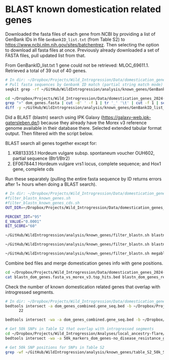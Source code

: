 # BLAST known domestication related genes

Downloaded the fasta files of each gene from NCBI by providing a list of GenBank IDs in file `GenBankID_list.txt` (from Table S2) to https://www.ncbi.nlm.nih.gov/sites/batchentrez. Then selecting the option to download all fasta files at once. Previously already downloaded a set of FASTA files, pull updated list from that.

From GenBankID_list.txt 1 gene could not be retrieved: MLOC_69611.1. Retrieved a total of 39 out of 40 genes.

```bash
# In dir: ~/Dropbox/Projects/Wild_Introgression/Data/domestication_genes
# Pull fasta sequences by Genbank ID match (partial string match mode)
seqkit grep -rf ~/GitHub/WildIntrogression/analysis/known_genes/GenBankID_list.txt domestication_genes_gene_sequence.fasta > ~/Dropbox/Projects/Wild_Introgression/Data/domestication_genes_2024-06-01/dom_genes.fasta

cd ~/Dropbox/Projects/Wild_Introgression/Data/domestication_genes_2024-06-01
grep ">" dom_genes.fasta | cut -d' ' -f 1 | tr '_' '\t' | cut -f 1 | sed 's/>lcl|//' | sort -V | uniq > temp_genbank_ids_in_fasta.txt
diff -y ~/GitHub/WildIntrogression/analysis/known_genes/GenBankID_list_sorted.txt temp_genbank_ids_in_fasta.txt | grep "<" | cut -f 1 > temp_genbank_ids_missing_fasta_seq.txt
```

Did a BLAST (blastn) search using IPK Galaxy (https://galaxy-web.ipk-gatersleben.de/) because they already have the Morex v3 reference genome available in their database there. Selected extended tabular format output. Then filtered with the script below.

BLAST search all genes together except for:

1. KR813335.1 Hordeum vulgare subsp. spontaneum voucher OUH602, partial sequence (Btr1/Btr2)
2. EF067844.1 Hordeum vulgare vrs1 locus, complete sequence; and Hox1 gene, complete cds

Run these separately (pulling the entire fasta sequence by ID returns errors after 1+ hours when doing a BLAST search).

```bash
# In dir: ~/Dropbox/Projects/Wild_Introgression/Data/domestication_genes_2024-06-01/blast_out
#filter_blastn_known_genes.sh
#filter_blastn_known_genes_cds.sh
OUT_DIR=~/Dropbox/Projects/Wild_Introgression/Data/domestication_genes_2024-06-01/blast_out/filtered

PERCENT_IDT="95"
E_VALUE="0.0001"
BIT_SCORE="60"

~/GitHub/WildIntrogression/analysis/known_genes/filter_blastn.sh blastn_dom_genes.fasta_vs_morex_v3.tabular ${OUT_DIR} ${PERCENT_IDT} ${E_VALUE} ${BIT_SCORE}

~/GitHub/WildIntrogression/analysis/known_genes/filter_blastn.sh blastn_dom_genes_remaining_3.cds.fasta_vs_morex_v3.tabular ${OUT_DIR} ${PERCENT_IDT} ${E_VALUE} ${BIT_SCORE}

~/GitHub/WildIntrogression/analysis/known_genes/filter_blastn.sh megablast_dom_genes.fasta_vs_morex_v3.tabular ${OUT_DIR} ${PERCENT_IDT} ${E_VALUE} ${BIT_SCORE}
```

Combine bed files and merge domestication genes info with gene positions.

```bash
cd ~/Dropbox/Projects/Wild_Introgression/Data/domestication_genes_2024-06-01/blast_out/filtered
cat blastn_dom_genes.fasta_vs_morex_v3.top_hits.bed blastn_dom_genes_remaining_3.cds.fasta_vs_morex_v3.top_hits.bed | sort -k1,1 -k2,2n > dom_genes_combined.gene_seq.bed
```

Check the number of known domestication related genes that overlap with introgressed segments.

```bash
# In dir: ~/Dropbox/Projects/Wild_Introgression/Data/domestication_genes
bedtools intersect -a dom_genes_combined.gene_seq.bed -b ~/Dropbox/Projects/Wild_Introgression/Analyses/local_ancestry-flare/plots/wbdc_likely_introgressed_segments-breeding.bed | uniq | wc -l
      22

bedtools intersect -wa -a dom_genes_combined.gene_seq.bed -b ~/Dropbox/Projects/Wild_Introgression/Analyses/local_ancestry-flare/plots/wbdc_likely_introgressed_segments-breeding.bed | uniq > ~/Dropbox/Projects/Wild_Introgression/Analyses/local_ancestry-flare/plots/known_dom_genes_overlap_introgressed_regions.bed

# Get 50k SNPs in Table S2 that overlap with introgressed segments
cd ~/Dropbox/Projects/Wild_Introgression/Analyses/local_ancestry-flare/plots_updated_chromPlots
bedtools intersect -wa -a 50k_markers_dom_genes-no_disease_resistance_genes.bed -b ~/Dropbox/Projects/Wild_Introgression/Analyses/local_ancestry-flare/plots/wbdc_likely_introgressed_segments-breeding.bed | uniq > known_dom_genes_50k_snps_overlap_introgressed_regions.bed
```

```bash
# Get 50k SNP positions for SNPs in Table S2
grep -wf ~/GitHub/WildIntrogression/analysis/known_genes/table_S2_50k_SNPs_uniq.txt ~/GitHub/morex_reference/morex_v3/50k_9k_BOPA_SNP/50k_idt90_noRescuedSNPs.bed > ~/GitHub/WildIntrogression/analysis/known_genes/table_S2_snps_50k_idt90_noRescuedSNPs.bed
```

